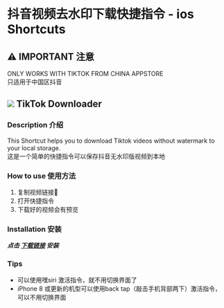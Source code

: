 # 抖音视频去水印下载快捷指令 - ios Shortcuts

## :warning: IMPORTANT 注意 
ONLY WORKS WITH TIKTOK FROM CHINA APPSTORE  
只适用于中国区抖音

## ![](img/tiktok_downloader_small) TikTok Downloader
### Description 介绍
This Shortcut helps you to download Tiktok videos without watermark to your local storage.   
这是一个简单的快捷指令可以保存抖音无水印版视频到本地

### How to use 使用方法
  1. 复制视频链接:link:
  2. 打开快捷指令
  3. 下载好的视频会有预览

### Installation 安装

**_点击 [下载链接](https://www.icloud.com/shortcuts/dda350109be647529bcbc23628c32613) 安装_**


### Tips
* 可以使用嘿siri 激活指令，就不用切换界面了
* iPhone 8 或更新的机型可以使用back tap（敲击手机背部两下）激活指令，可以不用切换界面

